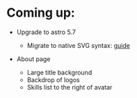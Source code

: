 # Coming up:
- Upgrade to astro 5.7
  - Migrate to native SVG syntax: [guide](https://astro.build/blog/astro-570/)

- About page
  - Large title background
  - Backdrop of logos
  - Skills list to the right of avatar
